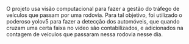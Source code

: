 O projeto usa visão computacional para fazer a gestão do tráfego de veículos que passam por uma rodovia. Para tal objetivo, foi utilizado o poderoso yolov5 para fazer a detecção dos automóveis, que quando cruzam uma certa faixa no vídeo são contabilizados, e adicionados na contagem de veículos que passaram nessa rodovia nesse dia. 
